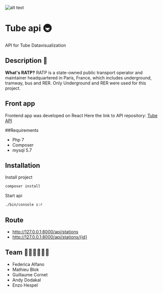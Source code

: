 ![alt text](https://www.bluecieloecm.com/wp-content/uploads/2016/03/RATP-logo.jpg)

# Tube api 🚇

API for Tube Datavisualization

## Description 📖

**What's RATP?**
RATP is a state-owned public transport operator and maintainer headquartered in Paris, France, which includes underground, tramway, bus and RER.
Only Underground and RER were used for this project.

## Front app

Frontend app was developed on React
Here the link to API repository: [Tube API](https://github.com/fedre30/Tube)

##Requirements

- Php 7
- Composer
- mysql 5.7

## Installation

Install project

```bash
composer install
```

Start api
```bash
./bin/console s:r
```
 
## Route

- http://127.0.0.1:8000/api/stations
- http://127.0.0.1:8000/api/stations/{id} 


## Team 👩🏻‍💻👨🏽‍💻

- Federica Alfano
- Mathieu Blok
- Guillaume Cornet
- Andy Dodakal
- Enzo Hespel